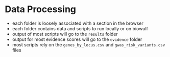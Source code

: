 # Data Processing
* each folder is loosely associated with a section in the browser
* each folder contains data and scripts to run locally or on biowulf
* output of most scripts will go to the `results` folder
* output for most evidence scores will go to the `evidence` folder
* most scripts rely on the `genes_by_locus.csv` and `gwas_risk_variants.csv` files